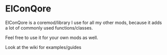 ElConQore
=========

ElConQore is a coremod/library I use for all my other mods, because it adds a lot of commonly used functions/classes.

Feel free to use it for your own mods as well.

Look at the wiki for examples/guides
